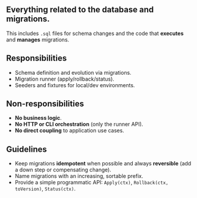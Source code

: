 ## Everything related to the database and migrations.

This includes `.sql` files for schema changes and the code that **executes** and **manages** migrations.

## Responsibilities
- Schema definition and evolution via migrations.
- Migration runner (apply/rollback/status).
- Seeders and fixtures for local/dev environments.

## Non-responsibilities
- **No business logic**.
- **No HTTP or CLI orchestration** (only the runner API).
- **No direct coupling** to application use cases.

## Guidelines
- Keep migrations **idempotent** when possible and always **reversible** (add a down step or compensating change).
- Name migrations with an increasing, sortable prefix.
- Provide a simple programmatic API: `Apply(ctx)`, `Rollback(ctx, toVersion)`, `Status(ctx)`.
